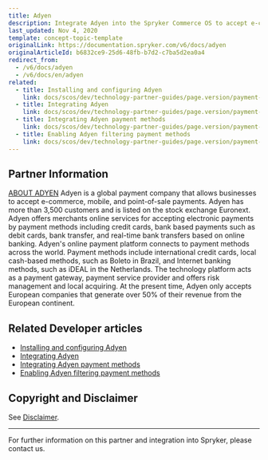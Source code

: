 ```yaml
---
title: Adyen
description: Integrate Adyen into the Spryker Commerce OS to accept e-commerce, mobile, and point-of-sale payments.
last_updated: Nov 4, 2020
template: concept-topic-template
originalLink: https://documentation.spryker.com/v6/docs/adyen
originalArticleId: b6832ce9-25d6-48fb-b7d2-c7ba5d2ea0a4
redirect_from:
  - /v6/docs/adyen
  - /v6/docs/en/adyen
related:
  - title: Installing and configuring Adyen
    link: docs/scos/dev/technology-partner-guides/page.version/payment-partners/adyen/installing-and-configuring-adyen.html
  - title: Integrating Adyen
    link: docs/scos/dev/technology-partner-guides/page.version/payment-partners/adyen/integrating-adyen.html
  - title: Integrating Adyen payment methods
    link: docs/scos/dev/technology-partner-guides/page.version/payment-partners/adyen/integrating-adyen-payment-methods.html
  - title: Enabling Adyen filtering payment methods
    link: docs/scos/dev/technology-partner-guides/page.version/payment-partners/adyen/enabling-adyen-filtering-payment-methods.html
---
```


## Partner Information

[ABOUT ADYEN](https://www.adyen.com/)
 Adyen is a global payment company that allows businesses to accept e-commerce, mobile, and point-of-sale payments. Adyen has more than 3,500 customers and is listed on the stock exchange Euronext. Adyen offers merchants online services for accepting electronic payments by payment methods including credit cards, bank based payments such as debit cards, bank transfer, and real-time bank transfers based on online banking. Adyen's online payment platform connects to payment methods across the world. Payment methods include international credit cards, local cash-based methods, such as Boleto in Brazil, and Internet banking methods, such as iDEAL in the Netherlands. The technology platform acts as a payment gateway, payment service provider and offers risk management and local acquiring. At the present time, Adyen only accepts European companies that generate over 50% of their revenue from the European continent.

## Related Developer articles

 * [Installing and configuring Adyen](/docs/scos/dev/technology-partner-guides/{{page.version}}/payment-partners/adyen/installing-and-configuring-adyen.html)
 * [Integrating Adyen](/docs/scos/dev/technology-partner-guides/{{page.version}}/payment-partners/adyen/integrating-adyen.html)
 * [Integrating Adyen payment methods](/docs/scos/dev/technology-partner-guides/{{page.version}}/payment-partners/adyen/integrating-adyen-payment-methods.html)
 * [Enabling Adyen filtering payment methods](/docs/scos/dev/technology-partner-guides/{{page.version}}/payment-partners/adyen/enabling-adyen-filtering-payment-methods.html)


## Copyright and Disclaimer

See [Disclaimer](https://github.com/spryker/spryker-documentation).

---
For further information on this partner and integration into Spryker, please contact us.

<div class="hubspot-form js-hubspot-form" data-portal-id="2770802" data-form-id="163e11fb-e833-4638-86ae-a2ca4b929a41" id="hubspot-1"></div>
